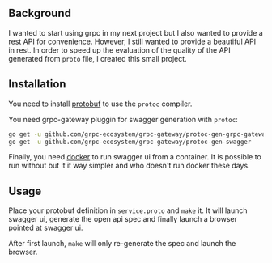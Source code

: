 ## Background

I wanted to start using grpc in my next project but I also wanted to provide a rest API for convenience. However, I still wanted to provide a beautiful API in rest. In order to speed up the evaluation of the quality of the API generated from `proto` file, I created this small project.

## Installation

You need to install [protobuf](https://github.com/google/protobuf) to use the `protoc` compiler.

You need grpc-gateway pluggin for swagger generation with `protoc`:

```sh
go get -u github.com/grpc-ecosystem/grpc-gateway/protoc-gen-grpc-gateway
go get -u github.com/grpc-ecosystem/grpc-gateway/protoc-gen-swagger
```

Finally, you need [docker](https://www.docker.com/) to run swagger ui from a container. It is possible to run without but it it way simpler and who doesn't run docker these days.

## Usage

Place your protobuf definition in `service.proto` and `make` it. It will launch swagger ui, generate the open api spec and finally launch a browser pointed at swagger ui.

After first launch, `make` will only re-generate the spec and launch the browser.